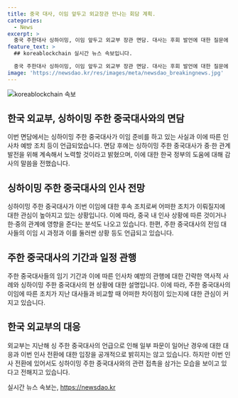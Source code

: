 ```yaml
---
title: 중국 대사, 이임 앞두고 외교장관 만나는 회담 계획.
categories:
  - News
excerpt: >
  중국 주한대사 싱하이밍, 이임 앞두고 외교부 장관 면담. 대사는 후회 발언에 대한 질문에 응하지 않았으며 한국과의 관계 발전을 약속하고 떠났다. 최근 이재명 발언으로 논란이 된 싱 대사는 이번 이임에 영향이 있었을지 관심이 모아지고 있다. 4년 5개월 동안 주한 대사를 맡은 싱 대사의 이임은 이례적인 일이며, 고령에 따른 것인지 외교 정책에 따른 것인지에 대한 논의가 이어지고 있다.
feature_text: >
  ## koreablockchain 실시간 뉴스 속보입니다.

  중국 주한대사 싱하이밍, 이임 앞두고 외교부 장관 면담. 대사는 후회 발언에 대한 질문에 응하지 않았으며 한국과의 관계 발전을 약속하고 떠났다. 최근 이재명 발언으로 논란이 된 싱 대사는 이번 이임에 영향이 있었을지 관심이 모아지고 있다. 4년 5개월 동안 주한 대사를 맡은 싱 대사의 이임은 이례적인 일이며, 고령에 따른 것인지 외교 정책에 따른 것인지에 대한 논의가 이어지고 있다.
image: 'https://newsdao.kr/res/images/meta/newsdao_breakingnews.jpg'
---
```


<p><img src="https://newsdao.kr/res/images/meta/newsdao_breakingnews.jpg" alt="koreablockchain 속보" /></p>

<h2 data-ke-size="size26">한국 외교부, 싱하이밍 주한 중국대사와의 면담</h2>

<p data-ke-size="size16">이번 면담에서는 싱하이밍 주한 중국대사가 이임 준비를 하고 있는 사실과 이에 따른 인사차 예방 조치 등이 언급되었습니다. 면담 후에는 싱하이밍 주한 중국대사가 중·한 관계 발전을 위해 계속해서 노력할 것이라고 밝혔으며, 이에 대한 한국 정부의 도움에 대해 감사의 말씀을 전했습니다.</p>

<h2 data-ke-size="size26">싱하이밍 주한 중국대사의 인사 전망</h2>

<p data-ke-size="size16">싱하이밍 주한 중국대사가 이번 이임에 대한 후속 조치로써 어떠한 조치가 이뤄질지에 대한 관심이 높아지고 있는 상황입니다. 이에 따라, 중국 내 인사 상황에 따른 것이거나 한·중의 관계에 영향을 준다는 분석도 나오고 있습니다. 한편, 주한 중국대사의 전임 대사들의 이임 시 과정과 이를 둘러싼 상황 등도 언급되고 있습니다.</p>

<h2 data-ke-size="size26">주한 중국대사의 기간과 일정 관행</h2>

<p data-ke-size="size16">주한 중국대사들의 임기 기간과 이에 따른 인사차 예방의 관행에 대한 간략한 역사적 사례와  싱하이밍 주한 중국대사의 현 상황에 대한 설명입니다. 이에 따라, 주한 중국대사의 이임에 따른 조치가 지난 대사들과 비교할 때 어떠한 차이점이 있는지에 대한 관심이 커지고 있습니다.</p>

<h2 data-ke-size="size26">한국 외교부의 대응</h2>

<p data-ke-size="size16">외교부는 지난해 싱 주한 중국대사의 언급으로 인해 일부 파문이 일어난 경우에 대한 대응과 이번 인사 전환에 대한 입장을 공개적으로 밝히지는 않고 있습니다. 하지만 이번 인사 전환에 있어서도 싱하이밍 주한 중국대사와의 관련 접촉을 삼가는 모습을 보이고 있다고 전해지고 있습니다.</p>
실시간 뉴스 속보는, <a href="https://newsdao.kr" rel="dofollow">https://newsdao.kr</a>


